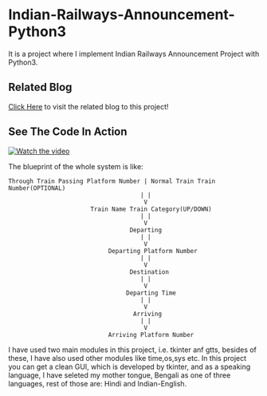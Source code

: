 # Indian-Railways-Announcement-Python3
It is a project where I implement Indian Railways Announcement Project with Python3.

## Related Blog
[Click Here](https://surdebmalya.hashnode.dev/railway-announcement-system-building) to visit the related blog to this project!

## See The Code In Action
[![Watch the video](http://i3.ytimg.com/vi/gbBf_E7Gs68/maxresdefault.jpg)](https://www.youtube.com/watch?v=gbBf_E7Gs68&feature=youtu.be)

The blueprint of the whole system is like:

```
Through Train Passing Platform Number | Normal Train Train Number(OPTIONAL)
                                     | |
                                      V
                       Train Name Train Category(UP/DOWN)
                                     | |
                                      V
                                  Departing 
                                     | |
                                      V
                            Departing Platform Number
                                     | |
                                      V
                                  Destination
                                     | |
                                      V
                                 Departing Time
                                     | |
                                      V
                                   Arriving 
                                     | |
                                      V
                            Arriving Platform Number
```

I have used two main modules in this project, i.e. tkinter anf gtts, besides of these, I have also used other modules like time,os,sys etc. In this project you can get a clean GUI, which is developed by tkinter, and as a speaking language, I have seleted my mother tongue, Bengali as one of three languages, rest of those are: Hindi and Indian-English.

